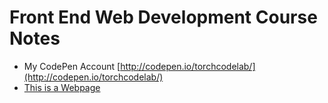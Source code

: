 # Front End Web Development Course Notes
* My CodePen Account [http://codepen.io/torchcodelab/](http://codepen.io/torchcodelab/)
* [This is a Webpage](http://justinjackson.ca/words.html)